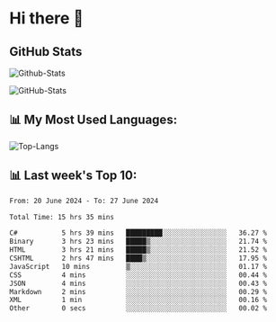 # Hi there 👋

## GitHub Stats
![Github-Stats](https://github-readme-stats-sigma-five.vercel.app/api?username=ltorson&show_icons=true&theme=radical&count_private=true)

![GitHub-Stats](https://github-readme-stats.vercel.app/api/wakatime?username=LeeTorson&theme=synthwave&size_weight=0.5&count_weight=0.5&title_color=36F9F6&langs_count=10&count_private=true)

## 📊 My Most Used Languages:
![Top-Langs](https://github-readme-stats-sigma-five.vercel.app/api/top-langs/?username=LTorson&layout=compact&langs_count=10)


## 📊 Last week's Top 10:
<!--START_SECTION:waka-->

```txt
From: 20 June 2024 - To: 27 June 2024

Total Time: 15 hrs 35 mins

C#           5 hrs 39 mins   █████████░░░░░░░░░░░░░░░░   36.27 %
Binary       3 hrs 23 mins   █████▒░░░░░░░░░░░░░░░░░░░   21.74 %
HTML         3 hrs 21 mins   █████▒░░░░░░░░░░░░░░░░░░░   21.52 %
CSHTML       2 hrs 47 mins   ████▒░░░░░░░░░░░░░░░░░░░░   17.95 %
JavaScript   10 mins         ▒░░░░░░░░░░░░░░░░░░░░░░░░   01.17 %
CSS          4 mins          ░░░░░░░░░░░░░░░░░░░░░░░░░   00.44 %
JSON         4 mins          ░░░░░░░░░░░░░░░░░░░░░░░░░   00.43 %
Markdown     2 mins          ░░░░░░░░░░░░░░░░░░░░░░░░░   00.29 %
XML          1 min           ░░░░░░░░░░░░░░░░░░░░░░░░░   00.16 %
Other        0 secs          ░░░░░░░░░░░░░░░░░░░░░░░░░   00.02 %
```

<!--END_SECTION:waka-->
